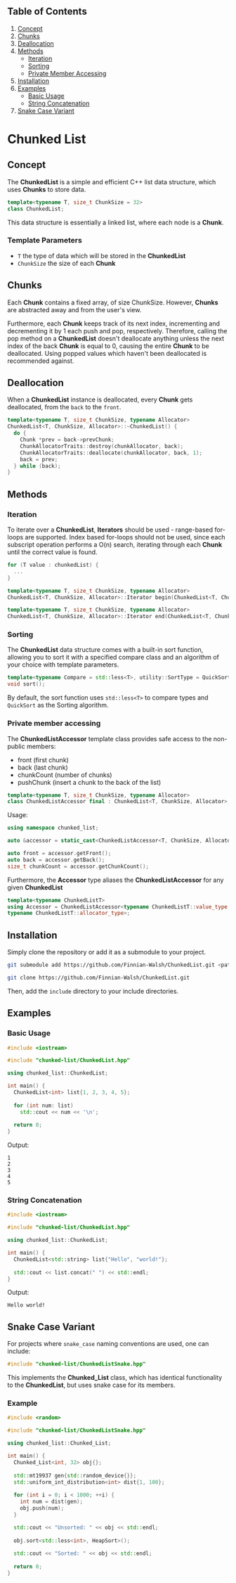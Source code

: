 ## Table of Contents

1. [Concept](#concept)
2. [Chunks](#chunks)
3. [Deallocation](#deallocation)
4. [Methods](#methods)
    - [Iteration](#iteration)
    - [Sorting](#sorting)
    - [Private Member Accessing](#private-member-accessing)
5. [Installation](#installation)
6. [Examples](#examples)
    - [Basic Usage](#basic-usage)
    - [String Concatenation](#string-concatenation)
7. [Snake Case Variant](#snake-case-variant)

# Chunked List

## Concept

The **ChunkedList** is a simple and efficient C++ list data structure, which uses **Chunks** to store data.

```cpp
template<typename T, size_t ChunkSize = 32>
class ChunkedList;
```

This data structure is essentially a linked list, where each node is a **Chunk**.

### Template Parameters

- `T` the type of data which will be stored in the **ChunkedList**
- `ChunkSize` the size of each **Chunk**

## Chunks

Each **Chunk** contains a fixed array, of size ChunkSize. However, **Chunks** are abstracted away and from the user's
view.

Furthermore, each **Chunk** keeps track of its next index, incrementing and decrementing it by 1 each push and pop,
respectively.
Therefore, calling the pop method on a **ChunkedList** doesn't deallocate anything unless the next index of the back
**Chunk** is equal to 0, causing the entire **Chunk** to be deallocated. Using popped values which haven't been
deallocated is recommended against.

## Deallocation

When a **ChunkedList** instance is deallocated, every **Chunk** gets deallocated, from the `back` to the `front`.

```cpp
template<typename T, size_t ChunkSize, typename Allocator>
ChunkedList<T, ChunkSize, Allocator>::~ChunkedList() {
  do {
    Chunk *prev = back->prevChunk;
    ChunkAllocatorTraits::destroy(chunkAllocator, back);
    ChunkAllocatorTraits::deallocate(chunkAllocator, back, 1);
    back = prev;
  } while (back);
}
```

## Methods

### Iteration

To iterate over a **ChunkedList**, **Iterators** should be used - range-based for-loops are supported. Index based
for-loops should not be used, since each subscript operation performs a O(n) search, iterating through each **Chunk**
until the correct value is found.

```cpp
for (T value : chunkedList) {
  ...
}
```

```cpp
template<typename T, size_t ChunkSize, typename Allocator>
ChunkedList<T, ChunkSize, Allocator>::Iterator begin(ChunkedList<T, ChunkSize, Allocator> &chunkedList);

template<typename T, size_t ChunkSize, typename Allocator>
ChunkedList<T, ChunkSize, Allocator>::Iterator end(ChunkedList<T, ChunkSize, Allocator> &chunkedList);
```

### Sorting

The **ChunkedList** data structure comes with a built-in sort function, allowing you to sort it with a specified compare
class and an algorithm of your choice with template parameters.

```cpp
template<typename Compare = std::less<T>, utility::SortType = QuickSort>
void sort();
```

By default, the sort function uses `std::less<T>` to compare types and `QuickSort` as the Sorting algorithm.

### Private member accessing

The **ChunkedListAccessor** template class provides safe access to the non-public members:

- front (first chunk)
- back (last chunk)
- chunkCount (number of chunks)
- pushChunk (insert a chunk to the back of the list)

```cpp
template<typename T, size_t ChunkSize, typename Allocator>
class ChunkedListAccessor final : ChunkedList<T, ChunkSize, Allocator>;
```

Usage:

```cpp
using namespace chunked_list;

auto &accessor = static_cast<ChunkedListAccessor<T, ChunkSize, Allocator>>(list);

auto front = accessor.getFront();
auto back = accessor.getBack();
size_t chunkCount = accessor.getChunkCount();
```

Furthermore, the **Accessor** type aliases the **ChunkedListAccessor** for any given **ChunkedList**

```cpp
template<typename ChunkedListT>
using Accessor = ChunkedListAccessor<typename ChunkedListT::value_type, ChunkedListT::chunk_size,
typename ChunkedListT::allocator_type>;
```

## Installation

Simply clone the repository or add it as a submodule to your project.

```bash
git submodule add https://github.com/Finnian-Walsh/ChunkedList.git <path>
```

```bash
git clone https://github.com/Finnian-Walsh/ChunkedList.git
```

Then, add the `include` directory to your include directories.

## Examples

### Basic Usage

```cpp
#include <iostream>

#include "chunked-list/ChunkedList.hpp"

using chunked_list::ChunkedList;

int main() {
  ChunkedList<int> list{1, 2, 3, 4, 5};
  
  for (int num: list)
    std::cout << num << '\n';    
    
  return 0;
}
```

Output:

```
1
2
3
4
5
```

### String Concatenation

```cpp
#include <iostream>

#include "chunked-list/ChunkedList.hpp"

using chunked_list::ChunkedList;

int main() {
  ChunkedList<std::string> list{"Hello", "world!"};
  
  std::cout << list.concat(" ") << std::endl;
}
```

Output:

```
Hello world!
```

## Snake Case Variant

For projects where `snake_case` naming conventions are used, one can include:

```cpp
#include "chunked-list/ChunkedListSnake.hpp"
```

This implements the **Chunked_List** class, which has identical functionality to the **ChunkedList**, but uses snake
case for its members.

### Example

```cpp
#include <random>

#include "chunked-list/ChunkedListSnake.hpp"

using chunked_list::Chunked_List;

int main() {
  Chunked_List<int, 32> obj{};
  
  std::mt19937 gen{std::random_device{}};
  std::uniform_int_distribution<int> dist{1, 100};
  
  for (int i = 0; i < 1000; ++i) {
    int num = dist(gen);
    obj.push(num);
  }

  std::cout << "Unsorted: " << obj << std::endl;
  
  obj.sort<std::less<int>, HeapSort>();
  
  std::cout << "Sorted: " << obj << std::endl;
  
  return 0;
}
```
